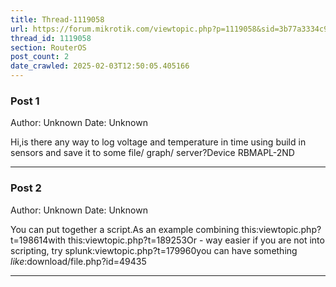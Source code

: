 ```yaml
---
title: Thread-1119058
url: https://forum.mikrotik.com/viewtopic.php?p=1119058&sid=3b77a3334c914448dbbc02bfdff4c3aa#p1119058
thread_id: 1119058
section: RouterOS
post_count: 2
date_crawled: 2025-02-03T12:50:05.405166
---
```


### Post 1
Author: Unknown
Date: Unknown

Hi,is there any way to log voltage and temperature in time using build in sensors and save it to some file/ graph/ server?Device RBMAPL-2ND

---
### Post 2
Author: Unknown
Date: Unknown

You can put together a script.As an example combining this:viewtopic.php?t=198614with this:viewtopic.php?t=189253Or - way easier if you are not into scripting, try splunk:viewtopic.php?t=179960you can have something *like*:download/file.php?id=49435

---
